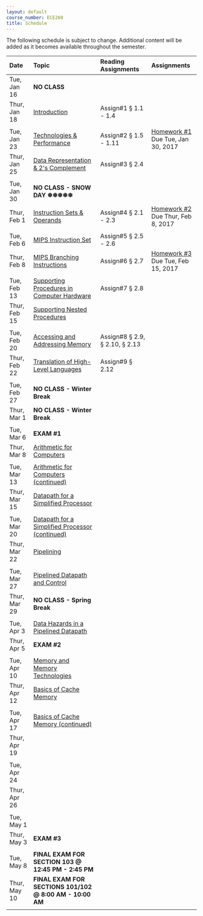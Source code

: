 ```yaml
---
layout: default
course_number: ECE260
title: Schedule
---
```


The following schedule is subject to change.
Additional content will be added as it becomes available throughout the semester.<br>


**Date**       | **Topic**                                                                                                        |  **Reading Assignments**          |  **Assignments**                                                           
:--------------|:-----------------------------------------------------------------------------------------------------------------|:----------------------------------|:-----------------------------------------------------------------------    
Tue, Jan 16    |  **NO CLASS**                                                                                                    |                                   |
Thur, Jan 18   |  [Introduction](lectures/lecture1_introduction.pdf)                                                              |  Assign#1 § 1.1 - 1.4             |
| | |
Tue, Jan 23    |  [Technologies & Performance](lectures/lecture2_technologies_and_performance.pdf)                                |  Assign#2 § 1.5 - 1.11            |  [Homework #1](homework/Homework_Assignment_1.txt) <br> Due Tue, Jan 30, 2017
Thur, Jan 25   |  [Data Representation & 2's Complement](lectures/lecture3_data_representation_and_2s_complement.pdf)             |  Assign#3 § 2.4                   |
 | | |
Tue, Jan 30    |  **NO CLASS - SNOW DAY ❄❄❄❄❄**                                                                                   |                                   |
Thur, Feb 1    |  [Instruction Sets & Operands](lectures/lecture4_instructions_and_instruction_sets.pdf)                          |  Assign#4 § 2.1 - 2.3             |  [Homework #2](homework/Homework_Assignment_2.txt) <br> Due Thur, Feb 8, 2017   
 | | |
Tue, Feb 6     |  [MIPS Instruction Set](lectures/lecture5_MIPS_instruction_set.pdf)                                              |  Assign#5 § 2.5 - 2.6             |
Thur, Feb 8    |  [MIPS Branching Instructions](lectures/lecture6_MIPS_Branching_Instructions.pdf)                                |  Assign#6 § 2.7                   |  [Homework #3](homework/Homework_Assignment_3.txt) <br> Due Tue, Feb 15, 2017  
 | | |
Tue, Feb 13    |  [Supporting Procedures in Computer Hardware](lectures/lecture7_Supporting_Procedures_in_Computer_Hardware.pdf)  |  Assign#7 § 2.8                   | 
Thur, Feb 15   |  [Supporting Nested Procedures](lectures/lecture8_Supporting_Nested_Procedures.pdf)                              |                                   |  <!-- [Homework #4](homework/Homework_Assignment_4.txt) <br> Due Tue, Feb 21, 2017 -->
 | | |
Tue, Feb 20    |  [Accessing and Addressing Memory](lectures/lecture9_Accessing_and_Addressing_Memory.pdf)                        |  Assign#8 § 2.9, § 2.10, § 2.13   |
Thur, Feb 22   |  [Translation of High-Level Languages](lectures/lecture10_Translation_of_High-Level_Languages.pdf)               |  Assign#9 § 2.12                  | 
  | | |
Tue, Feb 27    |  **NO CLASS - Winter Break**                                                                                     |                                   | <!-- Winter Break -->
Thur, Mar 1    |  **NO CLASS - Winter Break**                                                                                     |                                   | <!-- Winter Break -->
 | | |
Tue, Mar 6     |  **EXAM #1**                                                                                                     |                                   | 
Thur, Mar 8    |  [Arithmetic for Computers](lectures/lecture11_Arithmetic_for_Computers.pdf)                                     |                                   |  <!-- § 3.1 - 3.3 --> <!-- [Homework #5](homework/Homework_Assignment_5.txt) <br> Due Thur, Mar 23, 2017 -->  <!-- § 3.5 maybe do some float examples in 2018 if no snow day! -->
 | | |
Tue, Mar 13    |  [Arithmetic for Computers (continued)](lectures/lecture11_Arithmetic_for_Computers.pdf)                         |                                   |  <!-- § 3.4 - 3.5 -->
Thur, Mar 15   |  [Datapath for a Simplified Processor](lectures/lecture12_Datapath_for_a_Simplified_Processor.pdf)               |                                   |  <!-- § 4.1 - 4.3 -->
 | | |
Tue, Mar 20    |  [Datapath for a Simplified Processor (continued)](lectures/lecture12_Datapath_for_a_Simplified_Processor.pdf)   |                                   |  <!-- § 4.3 - 4.4 --> <!-- [Homework #6](homework/Homework_Assignment_6.txt) <br> Due Tue, Apr 4, 2017 --> 
Thur, Mar 22   |  [Pipelining](lectures/lecture13_Pipelining.pdf)                                                                 |                                   |  <!-- § 4.5 -->
 | | |
Tue, Mar 27    |  [Pipelined Datapath and Control](lectures/lecture14_Pipelined_Datapath_and_Control.pdf)                         |                                   |  <!-- § 4.6 --> <!-- [Homework #7](homework/Homework_Assignment_7.txt) <br> No Submission Required -->  
Thur, Mar 29   |  **NO CLASS - Spring Break**                                                                                     |                                   | <!-- Spring Break -->  
 | | |
Tue, Apr 3     |  [Data Hazards in a Pipelined Datapath](lectures/lecture15_Data_and_Control_Hazards_in_a_Pipelined_Datapath.pdf) |                                   |  <!-- § 4.7 -->
Thur, Apr 5    |  **EXAM #2**                                                                                                     |                                   |
 | | |
Tue, Apr 10    |  [Memory and Memory Technologies](lectures/lecture16_Memory_and_Memory_Technologies.pdf)                         |                                   |  <!-- § 5.1 - 5.2 --> <!-- [Homework #8](homework/Homework_Assignment_8.txt) <br> Due Thur, Apr 27, 2017 --> 
Thur, Apr 12   |  [Basics of Cache Memory](lectures/lecture17_Basics_of_Cache_Memory.pdf)                                         |                                   |  <!-- § 5.3 -->
 | | |
Tue, Apr 17    |  [Basics of Cache Memory (continued)](lectures/lecture17_Basics_of_Cache_Memory.pdf)                             |                                   | <!-- § 5.3 --> <!-- § 6.1 - 6.3 -->  
Thur, Apr 19   |                                                                                                                  |                                   |  
 | | |
Tue, Apr 24    |                                                                                                                  |                                   |  
Thur, Apr 26   |                                                                                                                  |                                   |  
 | | |
Tue, May 1     |                                                                                                                  |                                   | <!-- § 6.4 - 6.6 -->
Thur, May 3    |  **EXAM #3**                                                                                                     |                                   |
 | | |
Tue, May 8     |  **FINAL EXAM FOR SECTION 103 @ 12:45 PM - 2:45 PM**                                                             |                                   |
Thur, May 10   |  **FINAL EXAM FOR SECTIONS 101/102 @ 8:00 AM - 10:00 AM**                                                        |                                   |
 | | |
